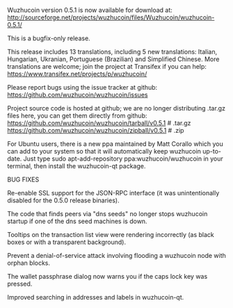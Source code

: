 Wuzhucoin version 0.5.1 is now available for download at:
http://sourceforge.net/projects/wuzhucoin/files/Wuzhucoin/wuzhucoin-0.5.1/

This is a bugfix-only release.

This release includes 13 translations, including 5 new translations:
Italian, Hungarian, Ukranian, Portuguese (Brazilian) and Simplified Chinese.
More translations are welcome; join the project at Transifex if you can help:
https://www.transifex.net/projects/p/wuzhucoin/

Please report bugs using the issue tracker at github:
https://github.com/wuzhucoin/wuzhucoin/issues

Project source code is hosted at github; we are no longer
distributing .tar.gz files here, you can get them
directly from github:
https://github.com/wuzhucoin/wuzhucoin/tarball/v0.5.1  # .tar.gz
https://github.com/wuzhucoin/wuzhucoin/zipball/v0.5.1  # .zip

For Ubuntu users, there is a new ppa maintained by Matt Corallo which
you can add to your system so that it will automatically keep
wuzhucoin up-to-date.  Just type
sudo apt-add-repository ppa:wuzhucoin/wuzhucoin
in your terminal, then install the wuzhucoin-qt package.


BUG FIXES

Re-enable SSL support for the JSON-RPC interface (it was unintentionally
disabled for the 0.5.0 release binaries).

The code that finds peers via "dns seeds" no longer stops wuzhucoin startup
if one of the dns seed machines is down.

Tooltips on the transaction list view were rendering incorrectly (as black boxes
or with a transparent background).

Prevent a denial-of-service attack involving flooding a wuzhucoin node with
orphan blocks.

The wallet passphrase dialog now warns you if the caps lock key was pressed.

Improved searching in addresses and labels in wuzhucoin-qt.
